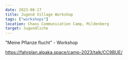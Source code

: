 ```yaml
---
date: 2023-08-17
title: Jugend Village Workshop
tags: ["workshops"]
location: Chaos Communication Camp, Mildenberg
target: Jugendliche
---
```


"Meine Pflanze flucht" - Workshop

https://fahrplan.alpaka.space/camp-2023/talk/CC9BUE/
